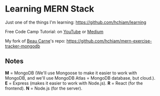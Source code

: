 # Learning MERN Stack

Just one of the things I'm learning: <https://github.com/hchiam/learning>

Free Code Camp Tutorial: on [YouTube](https://www.youtube.com/watch?v=7CqJlxBYj-M) or [Medium](https://medium.com/@beaucarnes/learn-the-mern-stack-by-building-an-exercise-tracker-mern-tutorial-59c13c1237a1)

My fork of [Beau Carne](https://github.com/beaucarnes)'s repo: <https://github.com/hchiam/mern-exercise-tracker-mongodb>

## Notes

**M** = MongoDB (We'll use Mongoose to make it easier to work with MongoDB, and we'll use MongoDB Atlas = MongoDB database, but cloud.).
**E** = Express (makes it easier to work with Node.js).
**R** = React (for the frontend).
**N** = Node.js (for the server).
